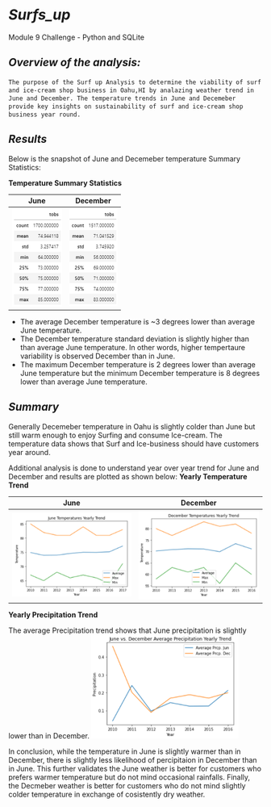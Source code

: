 #  *Surfs_up*

Module 9 Challenge - Python and SQLite 

## *Overview of the analysis:*
    The purpose of the Surf up Analysis to determine the viability of surf and ice-cream shop business in Oahu,HI by analazing weather trend in June and December. The temperature trends in June and Decemeber provide key insights on sustainability of surf and ice-cream shop business year round. 
 
## *Results*

Below is the snapshot of June and Decemeber temperature Summary Statistics: 

**Temperature Summary Statistics**


| June                   | December 
|:--------:              |:-------:
|![myimage-alt-tag](/Resources/JuneTemperaturesSummaryStatistics.png)   |    ![myimage-alt-tag](/Resources/DecemberTemperaturesSummaryStatistics.png)

* The average December temperature is ~3 degrees lower than average June temperature.
* The December temperature standard deviation is slightly higher than than average June temperature. In other words, higher tempertaure variability is observed December than in June.
* The maximum December temperature is 2 degrees lower than average June temperature but the minimum December temperature is 8 degrees lower than average June temperature. 
 

## *Summary*

Generally Decemeber temperature in Oahu is slightly colder than June but still warm enough to enjoy Surfing and consume Ice-cream. The temperature data shows that Surf and Ice-business should have customers year around. 

Additional analysis is done to understand year over year trend for June and December and results are plotted as shown below: 
**Yearly Temperature Trend**

| June                   | December 
|:--------:              |:-------:
|![myimage-alt-tag](/Resources/JuneTemperatureYearlyTrend.png)   |  ![myimage-alt-tag](/Resources/DecTemperatureYearlyTrend.png)


**Yearly Precipitation Trend**

The average Precipitation trend shows that June precipitation is slightly lower than in December. 
![myimage-alt-tag](/Resources/JunVsDecPrecipitationYearlyTrend.png)

In conclusion, while the temperature in June is slightly warmer than in December, there is slightly less likelihood of percipitaion in December than in June. This further validates the June weather is better for customers who prefers warmer temperature but do not mind occasional rainfalls. Finally, the Decmeber weather is better for customers who do not mind slightly colder temperature in exchange of cosistently dry weather.  

 